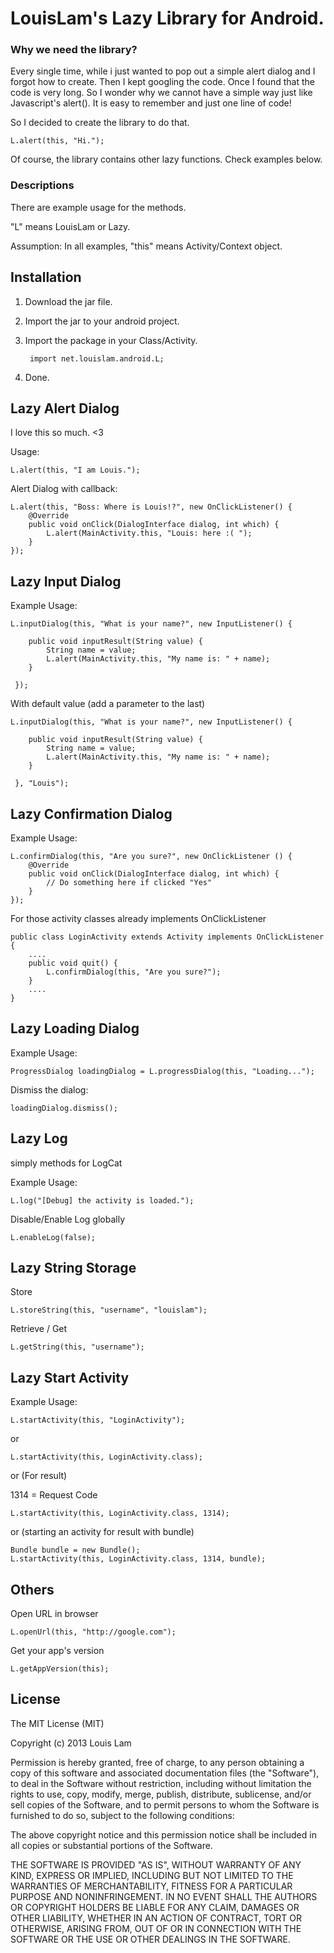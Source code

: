 LouisLam's Lazy Library for Android. 
===================


### Why we need the library? ###

Every single time, while i just wanted to pop out a simple alert dialog and I forgot how to create. Then I kept googling the code. Once I found that the code is very long. So I wonder why we cannot have a simple way just like Javascript's alert(). It is easy to remember and just one line of code!

So I decided to create the library to do that.

	L.alert(this, "Hi.");

Of course, the library contains other lazy functions. Check examples below.


### Descriptions ###

There are example usage for the methods.

"L" means LouisLam or Lazy.

Assumption: 
In all examples, "this" means Activity/Context object.


## Installation ##

1. Download the jar file.
2. Import the jar to your android project.
3. Import the package in your Class/Activity.

		import net.louislam.android.L;

4. Done.


## Lazy Alert Dialog ##

I love this so much. <3

Usage: 

	L.alert(this, "I am Louis.");

Alert Dialog with callback:

	L.alert(this, "Boss: Where is Louis!?", new OnClickListener() {
		@Override
		public void onClick(DialogInterface dialog, int which) {
			L.alert(MainActivity.this, "Louis: here :( ");
		}
	});

## Lazy Input Dialog ##

Example Usage:

	L.inputDialog(this, "What is your name?", new InputListener() {
	 
	 	public void inputResult(String value) {
	 		String name = value;
	 		L.alert(MainActivity.this, "My name is: " + name);
		}
	 
	 });

With default value (add a parameter to the last)

	L.inputDialog(this, "What is your name?", new InputListener() {
	 
	 	public void inputResult(String value) {
	 		String name = value;
	 		L.alert(MainActivity.this, "My name is: " + name);
		}
	 
	 }, "Louis");

## Lazy Confirmation Dialog ##

Example Usage:

	L.confirmDialog(this, "Are you sure?", new OnClickListener () {
		@Override
		public void onClick(DialogInterface dialog, int which) {
			// Do something here if clicked "Yes"	
		}		
	});


For those activity classes already implements OnClickListener

	public class LoginActivity extends Activity implements OnClickListener {
		....
	  	public void quit() {
			L.confirmDialog(this, "Are you sure?");
	 	}
		....
	}


## Lazy Loading Dialog ##

Example Usage:

	ProgressDialog loadingDialog = L.progressDialog(this, "Loading...");

Dismiss the dialog:

	loadingDialog.dismiss();


## Lazy Log ##

simply methods for LogCat

Example Usage:

	L.log("[Debug] the activity is loaded.");

Disable/Enable Log globally

	L.enableLog(false);


## Lazy String Storage

Store

	L.storeString(this, "username", "louislam");


Retrieve / Get

	L.getString(this, "username");
	

## Lazy Start Activity ##
	 
Example Usage: 

	L.startActivity(this, "LoginActivity");

or

	L.startActivity(this, LoginActivity.class);

or (For result)

1314 = Request Code

	L.startActivity(this, LoginActivity.class, 1314);

or (starting an activity for result with bundle)

	Bundle bundle = new Bundle();
	L.startActivity(this, LoginActivity.class, 1314, bundle);


## Others ##

Open URL in browser

	L.openUrl(this, "http://google.com");

Get your app's version

	L.getAppVersion(this);


## License ##


The MIT License (MIT)

Copyright (c) 2013 Louis Lam

Permission is hereby granted, free of charge, to any person obtaining a copy
of this software and associated documentation files (the "Software"), to deal
in the Software without restriction, including without limitation the rights
to use, copy, modify, merge, publish, distribute, sublicense, and/or sell
copies of the Software, and to permit persons to whom the Software is
furnished to do so, subject to the following conditions:

The above copyright notice and this permission notice shall be included in
all copies or substantial portions of the Software.

THE SOFTWARE IS PROVIDED "AS IS", WITHOUT WARRANTY OF ANY KIND, EXPRESS OR
IMPLIED, INCLUDING BUT NOT LIMITED TO THE WARRANTIES OF MERCHANTABILITY,
FITNESS FOR A PARTICULAR PURPOSE AND NONINFRINGEMENT. IN NO EVENT SHALL THE
AUTHORS OR COPYRIGHT HOLDERS BE LIABLE FOR ANY CLAIM, DAMAGES OR OTHER
LIABILITY, WHETHER IN AN ACTION OF CONTRACT, TORT OR OTHERWISE, ARISING FROM,
OUT OF OR IN CONNECTION WITH THE SOFTWARE OR THE USE OR OTHER DEALINGS IN
THE SOFTWARE.